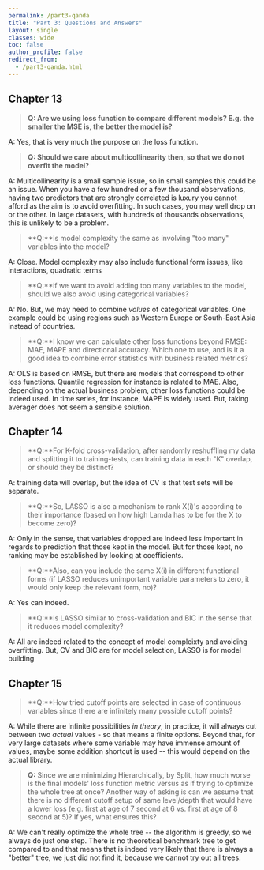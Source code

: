 ```yaml
---
permalink: /part3-qanda
title: "Part 3: Questions and Answers"
layout: single
classes: wide
toc: false
author_profile: false
redirect_from:
  - /part3-qanda.html
---
```



## Chapter 13

>**Q: Are we using loss function to compare different models? E.g. the smaller the MSE is, the better the model is?**    

A: Yes, that is very much the purpose on the loss function. 

>**Q: Should we care about multicollinearity then, so that we do not overfit the model?**    

A: Multicollinearity is a small sample issue, so in small samples this could be an issue. When you have a few hundred or a few thousand observations, having two predictors that are strongly correlated is luxury you cannot afford as the aim is to avoid overfitting. In such cases, you may well drop on or the other. In large datasets, with hundreds of thousands observations, this is unlikely to be a problem. 

>**Q:**Is model complexity the same as involving "too many" variables into the model?   

A: Close. Model complexity may also include functional form issues, like interactions, quadratic terms


>**Q:**if we want to avoid adding too many variables to the model, should we also avoid using categorical variables? 

A: No. But, we may need to combine *values* of categorical variables. One example could be using regions such as Western Europe or South-East Asia instead of countries. 

>**Q:**I know we can calculate other loss functions beyond RMSE: MAE, MAPE and directional accuracy. Which one to use, and is it a good idea to combine error statistics with business related metrics?

A: OLS is based on RMSE, but there are models that correspond to other loss functions. Quantile regression for instance is related to MAE. Also, depending on the actual business problem, other loss functions could be indeed used. In time series, for instance, MAPE is widely used. But, taking averager does not seem a sensible solution. 

## Chapter 14

>**Q:**For K-fold cross-validation, after randomly reshuffling my data and splitting it to training-tests, can training data in each "K" overlap, or should they be distinct?

A: training data will overlap, but the idea of CV is that test sets will be separate. 

>**Q:**So, LASSO is also a mechanism to rank X(i)'s according to their importance (based on how high Lamda has to be for the X to become zero)?

A: Only in the sense, that variables dropped are indeed less important in regards to prediction that those kept in the model. But for those kept, no ranking may be established by looking at coefficients. 

>**Q:**Also, can you include the same X(i) in different functional forms (if LASSO reduces unimportant variable parameters to zero, it would only keep the relevant form, no)?

A: Yes can indeed. 

>**Q:**Is LASSO similar to cross-validation and BIC in the sense that it reduces model complexity?

A: All are indeed related to the concept of model compleixty and avoiding overfitting. But, CV and BIC are for model selection, LASSO is for model building


## Chapter 15
>**Q:**How tried cutoff points are selected in case of continuous variables since there are infinitely many possible cutoff points?

A: While there are infinite possibilities *in theory*, in practice, it will always cut between two *actual* values - so that means a finite options. Beyond that, for very large datasets where some variable may have immense amount of values, maybe some addition shortcut is used -- this would depend on the actual library. 


>**Q:** Since we are minimizing Hierarchically, by Split, how much worse is the final models' loss function metric versus as if trying to optimize the whole tree at once? Another way of asking is can we assume that there is no different cutoff setup of same level/depth that would have a lower loss (e.g. first at age of 7 second at 6 vs. first at age of 8 second at 5)? If yes, what ensures this?

A: We can't really optimize the whole tree -- the algorithm is greedy, so we always do just one step. There is no theoretical 
benchmark tree to get compared to and that means that is indeed very likely that there is always a "better" tree, we just did not find it, because we cannot try out all trees. 

